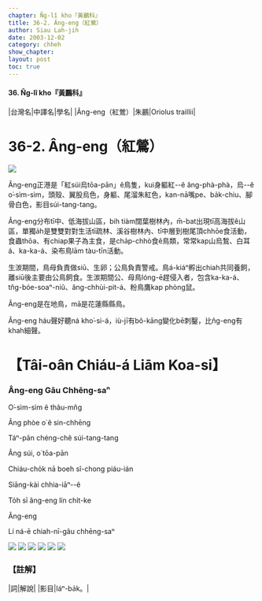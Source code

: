 ```yaml
---
chapter: N̂g-lî kho『黃鸝科』
title: 36-2. Âng-eng（紅鶯）
author: Siau Lah-jih
date: 2003-12-02
category: chheh
show_chapter: 
layout: post
toc: true
---
```


#### 36. N̂g-lî kho『黃鸝科』


|台灣名|中譯名|學名|
|Âng-eng（紅鶯）|朱鸝|Oriolus traillii|

# 36-2. Âng-eng（紅鶯）

![](../too5/36/36-2-7.紅鶯.jpg)


Âng-eng正港是「紅súi烏tōa-pān」ê鳥隻，kui身軀紅--ê âng-phà-phà，烏--ê o͘-sìm-sìm，頭殼、翼股烏色，身軀、尾溜朱紅色，kan-nā嘴pe、ba̍k-chiu、腳骨白色，影目súi-tang-tang。

Âng-eng分布tī中、低海拔山區，bih tiàm闊葉樹林內，m̄-bat出現tī高海拔ê山區，單獨a̍h是雙雙對對生活tī疏林、溪谷樹林內、tī中層到樹尾頂chhōe食活動，食蟲thōa、有chiap果子為主食，是cha̍p-chhò食ê鳥類，常常kap山烏鶖、白耳á、ka-ka-á、染布鳥lām tàu-tīn活動。

生湠期間，鳥母負責做siū、生卵；公鳥負責警戒。鳥á-kiáⁿ孵出chiah共同養飼，離siū後主要由公鳥飼食。生湠期間公、母鳥lóng-ē趕侵入者，包含ka-ka-á、tn̂g-bóe-soaⁿ-niû、âng-chhùi-pit-á、粉鳥鷹kap phòng鼠。

Âng-eng是在地鳥，mā是花蓮縣縣鳥。

Âng-eng háu聲好聽ná kho͘-si-á，iù-jī有bô-kāng變化bē刺鑿，比n̂g-eng有khah細聲。



# 【Tâi-oân Chiáu-á Liām Koa-si】

### **Âng-eng Gâu Chhēng-saⁿ**

O͘-sìm-sìm ê thâu-mn̂g

Âng phòe o͘ ê sin-chhēng

Táⁿ-pān chéng-chê súi-tang-tang

Âng súi, o͘ tōa-pān

Chiáu-cho̍k nā boeh sî-chong piáu-ián

Siāng-kài chhia-iāⁿ--ê

To̍h sī âng-eng lín chi̍t-ke

Âng-eng 

Lí ná-ē chiah-nī-gâu chhēng-saⁿ


![](../too5/36/36-2-2.紅鶯.jpg)
![](../too5/36/36-2-6.紅鶯.jpg)
![](../too5/36/36-2-5.紅鶯.jpg)
![](../too5/36/36-2-4.紅鶯.jpg)
![](../too5/36/36-2-3.紅鶯.jpg)
![](../too5/36/36-2-1.紅鶯.jpg)


### 【註解】

|詞|解說|
|影目|Iáⁿ-ba̍k。|

